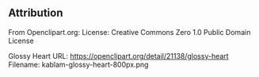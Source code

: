 Attribution
-----------

From Openclipart.org:
License: Creative Commons Zero 1.0 Public Domain License

Glossy Heart 
URL: https://openclipart.org/detail/21138/glossy-heart
Filename: kablam-glossy-heart-800px.png